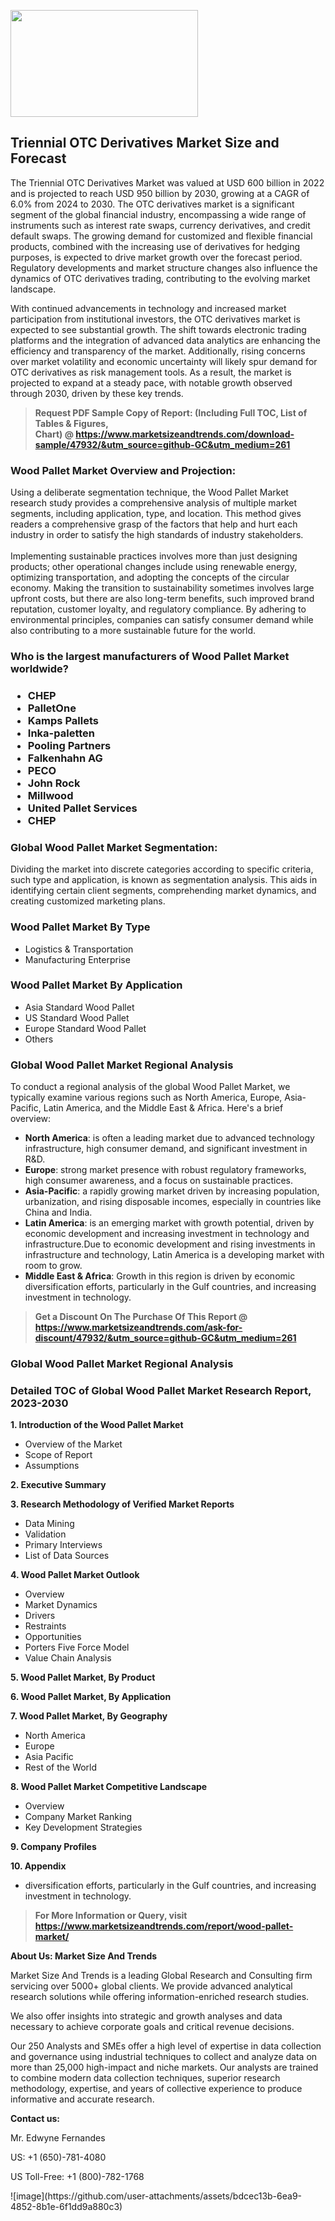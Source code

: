 <p><img class="alignnone size-medium wp-image-20088" src="https://ffe5etoiles.com/wp-content/uploads/2024/12/MST1-300x171.png" alt="" width="300" height="171" /></p><h2>Triennial OTC Derivatives Market Size and Forecast</h2><p>The Triennial OTC Derivatives Market was valued at USD 600 billion in 2022 and is projected to reach USD 950 billion by 2030, growing at a CAGR of 6.0% from 2024 to 2030. The OTC derivatives market is a significant segment of the global financial industry, encompassing a wide range of instruments such as interest rate swaps, currency derivatives, and credit default swaps. The growing demand for customized and flexible financial products, combined with the increasing use of derivatives for hedging purposes, is expected to drive market growth over the forecast period. Regulatory developments and market structure changes also influence the dynamics of OTC derivatives trading, contributing to the evolving market landscape.</p><p>With continued advancements in technology and increased market participation from institutional investors, the OTC derivatives market is expected to see substantial growth. The shift towards electronic trading platforms and the integration of advanced data analytics are enhancing the efficiency and transparency of the market. Additionally, rising concerns over market volatility and economic uncertainty will likely spur demand for OTC derivatives as risk management tools. As a result, the market is projected to expand at a steady pace, with notable growth observed through 2030, driven by these key trends.</p></p><blockquote id="" class=""><strong>Request PDF Sample Copy of Report: (Including Full TOC, List of Tables &amp; Figures, Chart)&nbsp;@&nbsp;<strong><a href="https://www.marketsizeandtrends.com/download-sample/47932/&utm_source=github-GC&utm_medium=261" target="_blank">https://www.marketsizeandtrends.com/download-sample/47932/&utm_source=github-GC&utm_medium=261</a></strong></strong></blockquote><h3 id="" class="">Wood Pallet Market&nbsp;Overview and Projection:</h3><p id="" class="">Using a deliberate segmentation technique, the Wood Pallet Market research study provides a comprehensive analysis of multiple market segments, including application, type, and location. This method gives readers a comprehensive grasp of the factors that help and hurt each industry in order to satisfy the high standards of industry stakeholders. <br /> <br />Implementing sustainable practices involves more than just designing products; other operational changes include using renewable energy, optimizing transportation, and adopting the concepts of the circular economy. Making the transition to sustainability sometimes involves large upfront costs, but there are also long-term benefits, such improved brand reputation, customer loyalty, and regulatory compliance. By adhering to environmental principles, companies can satisfy consumer demand while also contributing to a more sustainable future for the world.</p><h3 id="" class="">Who is the largest manufacturers of&nbsp;Wood Pallet Market worldwide?</h3><h3 class=""><p><ul><li>CHEP </li><li> PalletOne </li><li> Kamps Pallets </li><li> Inka-paletten </li><li> Pooling Partners </li><li> Falkenhahn AG </li><li> PECO </li><li> John Rock </li><li> Millwood </li><li> United Pallet Services </li><li> CHEP</li></ul></p></h3><h3 id="" class="">Global&nbsp;Wood Pallet Market Segmentation:</h3><p id="" class="">Dividing the market into discrete categories according to specific criteria, such type and application, is known as segmentation analysis. This aids in identifying certain client segments, comprehending market dynamics, and creating customized marketing plans.</p><h3 id="" class="">Wood Pallet Market&nbsp;By Type</h3><p><p><ul><li>Logistics & Transportation </li><li> Manufacturing Enterprise</p></li></ul></p></p><h3 id="" class="">Wood Pallet Market&nbsp;By Application</h3><p class=""><p><ul><li>Asia Standard Wood Pallet </li><li> US Standard Wood Pallet </li><li> Europe Standard Wood Pallet </li><li> Others</li></ul></p></p><h3 id="" class="">Global Wood Pallet Market Regional Analysis</h3><p id="" class="">To conduct a regional analysis of the global Wood Pallet Market, we typically examine various regions such as North America, Europe, Asia-Pacific, Latin America, and the Middle East &amp; Africa. Here's a brief overview:</p><ul><li><strong>North America</strong>: is often a leading market due to advanced technology infrastructure, high consumer demand, and significant investment in R&amp;D.</li><li><strong>Europe</strong>: strong market presence with robust regulatory frameworks, high consumer awareness, and a focus on sustainable practices.</li><li><strong>Asia-Pacific</strong>: a rapidly growing market driven by increasing population, urbanization, and rising disposable incomes, especially in countries like China and India.</li><li><strong>Latin America</strong>: is an emerging market with growth potential, driven by economic development and increasing investment in technology and infrastructure.Due to economic development and rising investments in infrastructure and technology, Latin America is a developing market with room to grow.</li><li><strong>Middle East &amp; Africa</strong>: Growth in this region is driven by economic diversification efforts, particularly in the Gulf countries, and increasing investment in technology.</li></ul><blockquote id="" class=""><strong>Get a Discount On The Purchase Of This Report @ <strong><a href="https://www.marketsizeandtrends.com/ask-for-discount/47932/&utm_source=github-GC&utm_medium=261" target="_blank">https://www.marketsizeandtrends.com/ask-for-discount/47932/&utm_source=github-GC&utm_medium=261</a></strong></strong></blockquote><h3 id="" class="">Global Wood Pallet Market Regional Analysis</h3><h3 id="" class="">Detailed TOC of Global Wood Pallet Market Research Report, 2023-2030</h3><p id="" class=""><strong>1. Introduction of the Wood Pallet Market</strong></p><ul><li>Overview of the Market</li><li>Scope of Report</li><li>Assumptions</li></ul><p id="" class=""><strong>2. Executive Summary</strong></p><p id="" class=""><strong>3. Research Methodology of Verified Market Reports</strong></p><ul><li>Data Mining</li><li>Validation</li><li>Primary Interviews</li><li>List of Data Sources</li></ul><p id="" class=""><strong>4. Wood Pallet Market Outlook</strong></p><ul><li>Overview</li><li>Market Dynamics</li><li>Drivers</li><li>Restraints</li><li>Opportunities</li><li>Porters Five Force Model</li><li>Value Chain Analysis</li></ul><p id="" class=""><strong>5. Wood Pallet Market, By Product</strong></p><p id="" class=""><strong>6. Wood Pallet Market, By Application</strong></p><p id="" class=""><strong>7. Wood Pallet Market, By Geography</strong></p><ul><li>North America</li><li>Europe</li><li>Asia Pacific</li><li>Rest of the World</li></ul><p id="" class=""><strong>8. Wood Pallet Market Competitive Landscape</strong></p><ul><li>Overview</li><li>Company Market Ranking</li><li>Key Development Strategies</li></ul><p id="" class=""><strong>9. Company Profiles</strong></p><p id="" class=""><strong>10. Appendix</strong></p><ul><li>diversification efforts, particularly in the Gulf countries, and increasing investment in technology.</li></ul><blockquote id="" class=""><strong>For More Information or Query, visit <strong><strong><a href="https://www.marketsizeandtrends.com/report/wood-pallet-market/" target="_blank">https://www.marketsizeandtrends.com/report/wood-pallet-market/</a></strong></strong></strong></blockquote><p id="" class=""><strong>About Us: Market Size And Trends</strong></p><p id="" class="">Market Size And Trends is a leading Global Research and Consulting firm servicing over 5000+ global clients. We provide advanced analytical research solutions while offering information-enriched research studies.</p><p id="" class="">We also offer insights into strategic and growth analyses and data necessary to achieve corporate goals and critical revenue decisions.</p><p id="" class="">Our 250 Analysts and SMEs offer a high level of expertise in data collection and governance using industrial techniques to collect and analyze data on more than 25,000 high-impact and niche markets. Our analysts are trained to combine modern data collection techniques, superior research methodology, expertise, and years of collective experience to produce informative and accurate research.</p><p id="" class=""><strong>Contact us:</strong></p><p id="" class="">Mr. Edwyne Fernandes</p><p id="" class="">US: +1 (650)-781-4080</p><p id="" class="">US Toll-Free: +1 (800)-782-1768</p>
![image](https://github.com/user-attachments/assets/bdcec13b-6ea9-4852-8b1e-6f1dd9a880c3)
